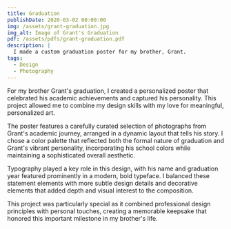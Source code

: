 ```yaml
---
title: Graduation
publishDate: 2020-03-02 00:00:00
img: /assets/grant-graduation.jpg
img_alt: Image of Grant's Graduation
pdf: /assets/pdfs/grant-graduation.pdf
description: |
  I made a custom graduation poster for my brother, Grant.
tags:
  - Design
  - Photography
---
```


For my brother Grant's graduation, I created a personalized poster that celebrated his academic achievements and captured his personality. This project allowed me to combine my design skills with my love for meaningful, personalized art.

The poster features a carefully curated selection of photographs from Grant's academic journey, arranged in a dynamic layout that tells his story. I chose a color palette that reflected both the formal nature of graduation and Grant's vibrant personality, incorporating his school colors while maintaining a sophisticated overall aesthetic.

Typography played a key role in this design, with his name and graduation year featured prominently in a modern, bold typeface. I balanced these statement elements with more subtle design details and decorative elements that added depth and visual interest to the composition.

This project was particularly special as it combined professional design principles with personal touches, creating a memorable keepsake that honored this important milestone in my brother's life.
